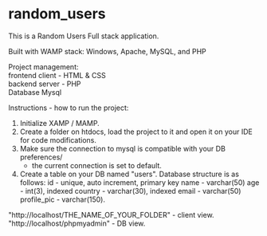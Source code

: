# random_users

This is a Random Users Full stack application.

Built with WAMP stack: Windows, Apache, MySQL, and PHP

Project management: </br>
frontend client - HTML & CSS </br>
backend server - PHP </br>
Database Mysql </br>

Instructions - how to run the project:
1. Initialize XAMP / MAMP.
2. Create a folder on htdocs, load the project to it and open it on your IDE for code modifications.
3. Make sure the connection to mysql is compatible with your DB preferences/
    * the current connection is set to default.
4. Create a table on your DB named "users". 
    Database structure is as follows:
    id - unique, auto increment, primary key
    name - varchar(50)
    age - int(3), indexed
    country - varchar(30), indexed
    email - varchar(50)
    profile_pic - varchar(150).

"http://localhost/THE_NAME_OF_YOUR_FOLDER" - client view.
"http://localhost/phpmyadmin" - DB view.

